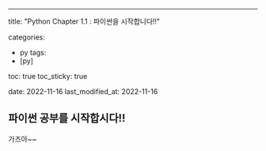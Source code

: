 ---
title:  "Python Chapter 1.1 : 파이썬을 시작합니다!!" 

categories:
  - py
tags:
  - [py]

toc: true
toc_sticky: true

date: 2022-11-16
last_modified_at: 2022-11-16


## 파이썬 공부를 시작합시다!! ##
가즈아~~
